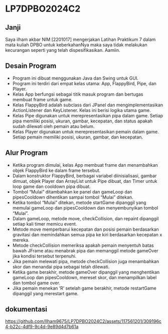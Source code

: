 # LP7DPBO2024C2
## Janji
Saya ilham akbar NIM [2201017] mengerjakan Latihan Praktikum 7 dalam mata kuliah DPBO untuk keberkahanNya maka saya tidak melakukan kecurangan seperti yang telah dispesifikasikan. Aamiin.

## Desain Program
* Program ini dibuat menggunakan Java dan Swing untuk GUI.
* Program ini terdiri dari empat kelas utama: App, FlappyBird, Pipe, dan Player.
* Kelas App berfungsi sebagai titik masuk program dan bertugas membuat frame untuk game.
* Kelas FlappyBird adalah subclass dari JPanel dan mengimplementasikan ActionListener dan KeyListener. Kelas ini berisi logika utama game.
* Kelas Pipe digunakan untuk merepresentasikan pipa dalam game. Setiap pipa memiliki posisi, ukuran, gambar, kecepatan, dan status apakah sudah dilewati oleh pemain atau belum.
* Kelas Player digunakan untuk merepresentasikan pemain dalam game. Setiap pemain memiliki posisi, ukuran, gambar, dan kecepatan.


## Alur Program
* Ketika program dimulai, kelas App membuat frame dan menambahkan objek FlappyBird ke dalam frame tersebut.
* Dalam konstruktor FlappyBird, berbagai variabel diinisialisasi, gambar dimuat, objek Player dan ArrayList untuk Pipe dibuat, dan Timer untuk loop game dan cooldown pipa dibuat.
* Tombol “Mulai” ditambahkan ke panel dan gameLoop dan pipesCooldown dihentikan sampai tombol “Mulai” ditekan.
* Ketika tombol “Mulai” ditekan, metode startGame dipanggil yang memulai gameLoop dan pipesCooldown dan menyembunyikan tombol “Mulai”.
* Dalam gameLoop, metode move, checkCollision, dan repaint dipanggil setiap kali timer memicu event.
* Metode move memperbarui kecepatan dan posisi pemain berdasarkan gravitasi dan memindahkan semua pipa ke kiri berdasarkan kecepatan x mereka.
* Metode checkCollision memeriksa apakah pemain menyentuh batas bawah JFrame atau menabrak pipa dan memanggil metode gameOver jika kondisi tersebut terpenuhi.
* Jika pemain melewati pipa, metode checkCollision juga menambahkan skor dan menandai pipa sebagai telah dilewati.
* Ketika game berakhir, metode gameOver dipanggil yang menghentikan gameLoop dan pipesCooldown, mereset skor, dan menampilkan label dan tombol game over.
* Jika pemain menekan ‘R’ setelah game berakhir, metode restartGame dipanggil yang merestart game.

## dokumentasi

https://github.com/Ilham9675/LP7DPBO2024C2/assets/117561201/309196c4-b22c-4df9-9c4d-9e89d4d7b61a